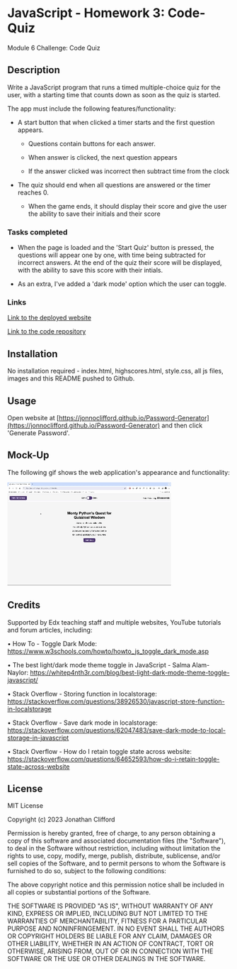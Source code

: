 # JavaScript - Homework 3: Code-Quiz
Module 6 Challenge: Code Quiz

## Description

Write a JavaScript program that runs a timed multiple-choice quiz for the user, with a starting time that counts down as soon as the quiz is started.

The app must include the following features/functionality:

* A start button that when clicked a timer starts and the first question appears.

  * Questions contain buttons for each answer.

  * When answer is clicked, the next question appears

  * If the answer clicked was incorrect then subtract time from the clock

* The quiz should end when all questions are answered or the timer reaches 0.

  * When the game ends, it should display their score and give the user the ability to save their initials and their score

### Tasks completed

* When the page is loaded and the 'Start Quiz' button is pressed, the questions will appear one by one, with time being subtracted for incorrect answers. At the end of the quiz their score will be displayed, with the ability to save this score with their intials.

* As an extra, I've added a 'dark mode' option which the user can toggle.

### Links

[Link to the deployed website](https://jonnoclifford.github.io/code-quiz/)

[Link to the code repository](https://github.com/jonnoclifford/code-quiz)

## Installation

No installation required - index.html, highscores.html, style.css, all js files, images and this README pushed to Github.

## Usage

Open website at [https://jonnoclifford.github.io/Password-Generator](https://jonnoclifford.github.io/Password-Generator) and then click 'Generate Password'.

## Mock-Up

The following gif shows the web application's appearance and functionality:

![Animation of code quiz. Presses button to start quiz. Clicks the button for the answer to each question, displays if answer was correct or incorrect. Quiz finishes and displays high scores. User adds their initials, then clears their initials and starts over.](./assets/images/code-quiz-demo.gif)

## Credits

Supported by Edx teaching staff and multiple websites, YouTube tutorials and forum articles, including:

• How To - Toggle Dark Mode: https://www.w3schools.com/howto/howto_js_toggle_dark_mode.asp

• The best light/dark mode theme toggle in JavaScript - Salma Alam-Naylor: https://whitep4nth3r.com/blog/best-light-dark-mode-theme-toggle-javascript/

• Stack Overflow - Storing function in localstorage: https://stackoverflow.com/questions/38926530/javascript-store-function-in-localstorage

• Stack Overflow - Save dark mode in localstorage: https://stackoverflow.com/questions/62047483/save-dark-mode-to-local-storage-in-javascript

• Stack Overflow - How do I retain toggle state across website: https://stackoverflow.com/questions/64652593/how-do-i-retain-toggle-state-across-website

## License

MIT License

Copyright (c) 2023 Jonathan Clifford

Permission is hereby granted, free of charge, to any person obtaining a copy
of this software and associated documentation files (the "Software"), to deal
in the Software without restriction, including without limitation the rights
to use, copy, modify, merge, publish, distribute, sublicense, and/or sell
copies of the Software, and to permit persons to whom the Software is
furnished to do so, subject to the following conditions:

The above copyright notice and this permission notice shall be included in all
copies or substantial portions of the Software.

THE SOFTWARE IS PROVIDED "AS IS", WITHOUT WARRANTY OF ANY KIND, EXPRESS OR
IMPLIED, INCLUDING BUT NOT LIMITED TO THE WARRANTIES OF MERCHANTABILITY,
FITNESS FOR A PARTICULAR PURPOSE AND NONINFRINGEMENT. IN NO EVENT SHALL THE
AUTHORS OR COPYRIGHT HOLDERS BE LIABLE FOR ANY CLAIM, DAMAGES OR OTHER
LIABILITY, WHETHER IN AN ACTION OF CONTRACT, TORT OR OTHERWISE, ARISING FROM,
OUT OF OR IN CONNECTION WITH THE SOFTWARE OR THE USE OR OTHER DEALINGS IN THE
SOFTWARE.

